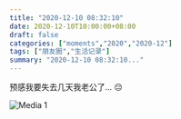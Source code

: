 ```yaml
---
title: "2020-12-10 08:32:10"
date: 2020-12-10T10:00:00+08:00
draft: false
categories: ["moments","2020","2020-12"]
tags: ["朋友圈","生活记录"]
summary: "2020-12-10 08:32:10..."
---
```


预感我要失去几天我老公了... 😔

![Media 1](/Moments/photos/2020-12-10/202012100832100.jpg)

